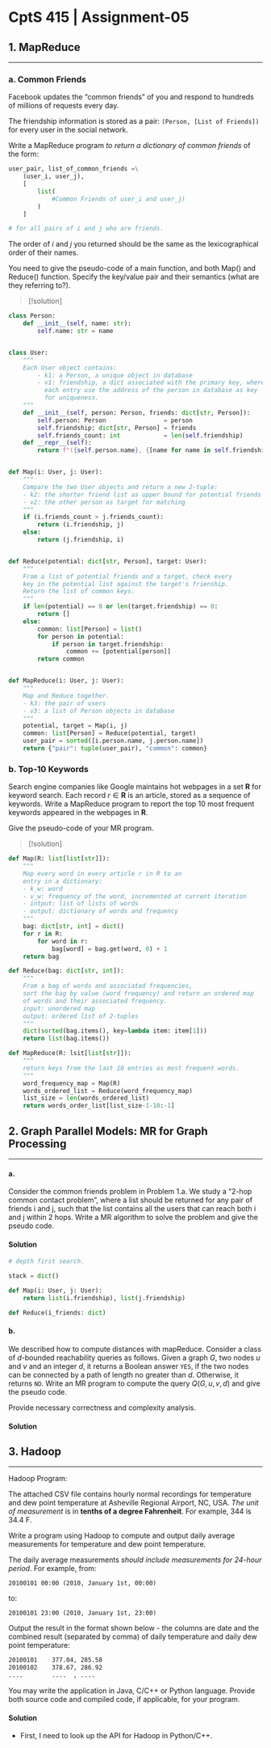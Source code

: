 # CptS 415 | Assignment-05

## 1. MapReduce
---
### a. Common Friends
Facebook updates the “common friends” of you and respond to hundreds of millions of requests every day.

The friendship information is stored as a pair: `(Person, [List of Friends])` for every user in the social network.

Write a MapReduce program *to return a dictionary of common friends* of the form:
```python
user_pair, list_of_common_friends =\
	(user_i, user_j),
	[
		list(
			#Common Friends of user_i and user_j)
		)
	]

# for all pairs of i and j who are friends.
```

The order of $i$ and $j$ you returned should be the same as the lexicographical order of their names.

You need to give the pseudo-code of a main function, and both Map() and Reduce() function. Specify the key/value pair and their semantics (what are they referring to?).

> [!solution]
```python
class Person:
    def __init__(self, name: str):
        self.name: str = name


class User:
    """
    Each User object contains:
        - k1: a Person, a unique object in database
        - v1: friendship, a dict associated with the primary key, where
	      each entry use the address of the person in database as key
	      for uniqueness.
    """
    def __init__(self, person: Person, friends: dict[str, Person]):
        self.person: Person                = person
        self.friendship: dict[str, Person] = friends
        self.friends_count: int            = len(self.friendship)
    def __repr__(self):
        return f"({self.person.name}, {[name for name in self.friendship]})"


def Map(i: User, j: User):
    """
    Compare the two User objects and return a new 2-tuple:
    - k2: the shorter friend list as upper bound for potential friends
    - v2: the other person as target for matching
    """
    if (i.friends_count > j.friends_count):
        return (i.friendship, j)
    else:
        return (j.friendship, i)


def Reduce(potential: dict[str, Person], target: User):
    """
    From a list of potential friends and a target, check every
    key in the potential list against the target's frienship.
    Return the list of common keys.
    """
    if len(potential) == 0 or len(target.friendship) == 0:
        return []
    else: 
        common: list[Person] = list()
        for person in potential:
            if person in target.friendship:
                common += [potential[person]]
        return common


def MapReduce(i: User, j: User):
    """
    Map and Reduce together.
	- k3: the pair of users
	- v3: a list of Person objects in database
    """
    potential, target = Map(i, j)
    common: list[Person] = Reduce(potential, target)
    user_pair = sorted([i.person.name, j.person.name])
    return {"pair": tuple(user_pair), "common": common}

```


### b. Top-10 Keywords

Search engine companies like Google maintains hot webpages in a set $\boldsymbol{R}$ for keyword search. Each record $r \in \boldsymbol{R}$ is an article, stored as a sequence of keywords. Write a MapReduce program to report the top 10 most frequent keywords appeared in the webpages in $\boldsymbol{R}$.

Give the pseudo-code of your MR program.

> [!solution]
```python
def Map(R: list[list[str]]):
	"""
	Map every word in every article r in R to an
	entry in a dictionary:
	- k_w: word
	- v_w: frequency of the word, incremented at current iteration
	- intput: list of lists of words
	- output: dictionary of words and frequency
	"""
	bag: dict[str, int] = dict()
	for r in R:
		for word in r:
			bag[word] = bag.get(word, 0) + 1
	return bag

def Reduce(bag: dict[str, int]):
	"""
	From a bag of words and associated frequencies,
	sort the bag by value (word frequency) and return an ordered map
	of words and their associated frequency.
	input: unordered map
	output: ordered list of 2-tuples
	"""
	dict(sorted(bag.items(), key=lambda item: item[1]))
	return list(bag.items())

def MapReduce(R: lsit[list[str]]):
	"""
	return keys from the last 10 entries as most frequent words.
	"""
	word_frequency_map = Map(R)
	words_ordered_list = Reduce(word_frequency_map)
	list_size = len(words_ordered_list) 
	return words_order_list[list_size-1-10:-1]
```


<div style="page-break-after: always" div></div>

## 2. Graph Parallel Models: MR for Graph Processing
---
#### a.
Consider the common friends problem in Problem 1.a. We study a “2-hop common contact problem”, where a list should be returned for any pair of friends i and j, such that the list contains all the users that can reach both i and j within 2 hops. Write a MR algorithm to solve the problem and give the pseudo code.

#### Solution

```python
# depth first search.

stack = dict()

def Map(i: User, j: User):
	return list(i.friendship), list(j.friendship)

def Reduce(i_friends: dict)
```


#### b.
We described how to compute distances with mapReduce. Consider a class of $d$-bounded reachability queries as follows. Given a graph $G$, two nodes $u$ and $v$ and an integer $d$, it returns a Boolean answer `YES`, if the two nodes can be connected by a path of length no greater than $d$. Otherwise, it returns `NO`. Write an MR program to compute the query $Q(G, u, v, d)$ and give the pseudo code.

Provide necessary correctness and complexity analysis.

#### Solution


<div style="page-break-after: always" div></div>

## 3. Hadoop
---
Hadoop Program:

The attached CSV file contains hourly normal recordings for temperature and dew point temperature at Asheville Regional Airport, NC, USA. _The unit of measurement_ is in **tenths of a degree Fahrenheit**. For example, 344 is 34.4 F.

Write a program using Hadoop to compute and output daily average measurements for temperature and dew point temperature.

The daily average measurements *should include measurements for 24-hour period*. For example, from:
```
20100101 00:00 (2010, January 1st, 00:00)
```

to:
```
20100101 23:00 (2010, January 1st, 23:00)
```

Output the result in the format shown below - the columns are date and the combined result (separated by comma) of daily temperature and daily dew point temperature:

```txt
20100101    377.04, 285.58
20100102    378.67, 286.92
....        ....  , .... 
```

You may write the application in Java, C/C++ or Python language. Provide both source code and compiled code, if applicable, for your program.

#### Solution
- First, I need to look up the API for Hadoop in Python/C++. 